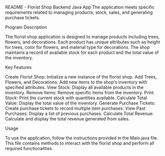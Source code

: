 
README - Florist Shop Backend Java App
The application meets specific requirements related to managing products, stock, sales, and generating purchase tickets.

Program Description

The florist shop application is designed to manage products including trees, flowers, and decorations. Each product has unique attributes such as height for trees, color for flowers, and material type for decorations. The shop maintains a record of available stock for each product and the total value of the inventory.

Key Features

Create Florist Shop: Initialize a new instance of the florist shop.
Add Trees, Flowers, and Decorations: Add new items to the shop's inventory with specified attributes.
View Stock: Display all available products in the inventory.
Remove Items: Remove specific items from the inventory.
Print Stock: Print the current stock with quantities available.
Calculate Total Value: Display the total value of the inventory.
Generate Purchase Tickets: Create purchase tickets to record multiple item purchases.
View Past Purchases: Display a list of previous purchases.
Calculate Total Revenue: Calculate and display the total revenue generated from sales.

Usage

To use the application, follow the instructions provided in the Main.java file. This file contains methods to interact with the florist shop and perform all required functionalities.
